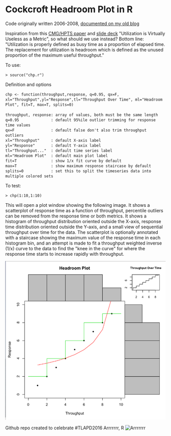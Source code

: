Cockcroft Headroom Plot in R
============================

Code originally written 2006-2008, [documented on my old blog](http://perfcap.blogspot.com/2008/07/enhanced-headroom-plot-in-r.html)

Inspiration from this [CMG/HPTS paper](http://www.hpts.ws/papers/2007/Cockcroft_CMG06-utilization.pdf) and [slide deck](http://www.slideshare.net/adrianco/cmg06-utilization-is-useless) "Utilization is Virtually Useless as a Metric", so what should we use instead? Bottom line: "Utilization is properly defined as busy time
as a proportion of elapsed time. The replacement for utilization is headroom which is defined as the unused proportion of the maximum useful throughput."

To use:
```
> source("chp.r")
```

Definition and options
```
chp <- function(throughput,response, q=0.95, qx=F, xl="Throughput",yl="Response",tl="Throughput Over Time", ml="Headroom Plot", fit=T, max=T, splits=0)

throughput, response: array of values, both must be the same length
q=0.95              : default 95%ile outlier trimming for response time values
qx=F                : default false don't also trim throughput outliers
xl="Throughput"     : default X-axis label
yl="Response"       : default Y-axix label
tl="Throughput..."  : default time series label
ml="Headroom Plot"  : default main plot label
fit=T               : show 1/x fit curve by default
max=T               : show maximum response staircase by default
splits=0            : set this to split the timeseries data into multiple colored sets
```

To test:
```
> chp(1:10,1:10)
```
This will open a plot window showing the following image. It shows a scatterplot of response time as a function of throughput, percentile outliers can be removed from the response time or both metrics. It shows a histogram of throughput distribution oriented outside the X-axis, response time distribution oriented outside the Y-axis, and a small view of sequential throughput over time for the data. The scatterplot is optionally annotated with a staircase showing the maximum value of the response time in each histogram bin, and an attempt is made to fit a throughput weighted inverse (1/x) curve to the data to find the "knee in the curve" for where the response time starts to increase rapidly with throughput.

![chptest](chptest.png)

Github repo created to celebrate #TLAPD2016 Arrrrrrr, R
![Arrrrrrr](https://pbs.twimg.com/media/CsrmI7DWAAAt176.jpg)

